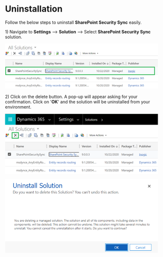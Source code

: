 # Uninstallation

Follow the below steps to uninstall **SharePoint Security Sync** easily.

1\) Navigate to **Settings** --> **Solution** --> Select **SharePoint Security Sync** solution.

![](<../.gitbook/assets/13 (5).png>)

2\) Click on the delete button. A pop-up will appear asking for your confirmation. Click on '**OK**' and the solution will be uninstalled from your environment.

![](<../.gitbook/assets/14 (4).png>)

![](<../.gitbook/assets/15 (6).png>)
